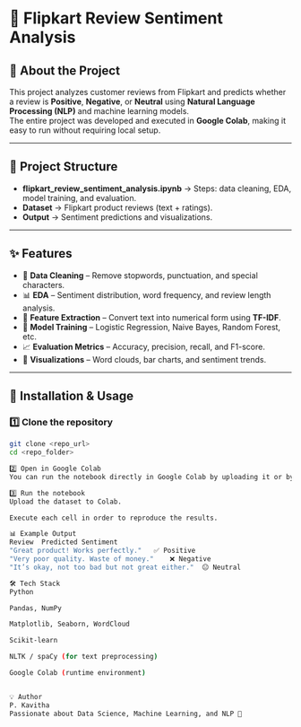 # 🛒 Flipkart Review Sentiment Analysis

## 📖 About the Project
This project analyzes customer reviews from Flipkart and predicts whether a review is **Positive**, **Negative**, or **Neutral** using **Natural Language Processing (NLP)** and machine learning models.  
The entire project was developed and executed in **Google Colab**, making it easy to run without requiring local setup.

---

## 📂 Project Structure
- **flipkart_review_sentiment_analysis.ipynb** → Steps: data cleaning, EDA, model training, and evaluation.
- **Dataset** → Flipkart product reviews (text + ratings).
- **Output** → Sentiment predictions and visualizations.

---

## ✨ Features
- 🧹 **Data Cleaning** – Remove stopwords, punctuation, and special characters.
- 📊 **EDA** – Sentiment distribution, word frequency, and review length analysis.
- 🧮 **Feature Extraction** – Convert text into numerical form using **TF-IDF**.
- 🤖 **Model Training** – Logistic Regression, Naive Bayes, Random Forest, etc.
- 📈 **Evaluation Metrics** – Accuracy, precision, recall, and F1-score.
- 🎨 **Visualizations** – Word clouds, bar charts, and sentiment trends.

---

## 🚀 Installation & Usage

### 1️⃣ Clone the repository
```bash
git clone <repo_url>
cd <repo_folder>

2️⃣ Open in Google Colab
You can run the notebook directly in Google Colab by uploading it or by using the Colab badge below:

3️⃣ Run the notebook
Upload the dataset to Colab.

Execute each cell in order to reproduce the results.

📊 Example Output
Review	Predicted Sentiment
"Great product! Works perfectly."	✅ Positive
"Very poor quality. Waste of money."	❌ Negative
"It’s okay, not too bad but not great either."	😐 Neutral

🛠 Tech Stack
Python

Pandas, NumPy

Matplotlib, Seaborn, WordCloud

Scikit-learn

NLTK / spaCy (for text preprocessing)

Google Colab (runtime environment)


💡 Author
P. Kavitha
Passionate about Data Science, Machine Learning, and NLP 🚀
